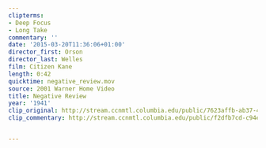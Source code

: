```yaml
---
clipterms:
- Deep Focus
- Long Take
commentary: ''
date: '2015-03-20T11:36:06+01:00'
director_first: Orson
director_last: Welles
film: Citizen Kane
length: 0:42
quicktime: negative_review.mov
source: 2001 Warner Home Video
title: Negative Review
year: '1941'
clip_original: http://stream.ccnmtl.columbia.edu/public/7623affb-ab37-4a8e-b319-52e0acec7de2-004_citizenkane_negrev_FLG-mp4-aac-480w-850kbps-ffmpeg.mp4
clip_commentary: http://stream.ccnmtl.columbia.edu/public/f2dfb7cd-c94e-410b-bbac-72292202e451_480-004_citizenkane_negrev_commentary_FLG_et.mp4


---
```

